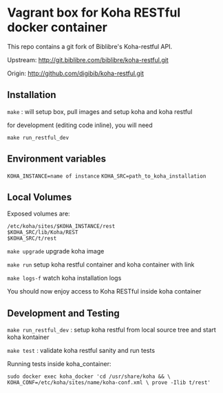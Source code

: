Vagrant box for Koha RESTful docker container
================

This repo contains a git fork of Biblibre's Koha-restful API.

Upstream: http://git.biblibre.com/biblibre/koha-restful.git

Origin:   http://github.com/digibib/koha-restful.git

## Installation

`make` : will setup box, pull images and setup koha and koha restful

for development (editing code inline), you will need 

`make run_restful_dev`

## Environment variables

`KOHA_INSTANCE=name of instance`
`KOHA_SRC=path_to_koha_installation`

## Local Volumes

Exposed volumes are:

```
/etc/koha/sites/$KOHA_INSTANCE/rest
$KOHA_SRC/lib/Koha/REST
$KOHA_SRC/t/rest
```

`make upgrade` upgrade koha image

`make run` setup koha restful container and koha container with link

`make logs-f` watch koha installation logs

You should now enjoy access to Koha RESTful inside koha container

## Development and Testing

`make run_restful_dev` : setup koha restful from local source tree and start koha kontainer

`make test` : validate koha restful sanity and run tests

Running tests inside koha_container:

`sudo docker exec koha_docker 'cd /usr/share/koha && \
  KOHA_CONF=/etc/koha/sites/name/koha-conf.xml \
  prove -Ilib t/rest'`

